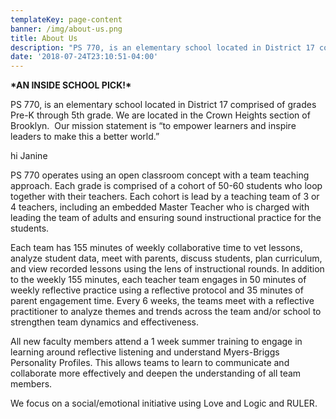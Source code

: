 ```yaml
---
templateKey: page-content
banner: /img/about-us.png
title: About Us
description: "PS 770, is an elementary school located in District 17 comprised of grades Pre-K through 5th grade.  We are located in the Crown Heights section of Brooklyn. \uFEFF Our mission statement is “to empower learners and inspire leaders to make this a better world.” \uFEFF "
date: '2018-07-24T23:10:51-04:00'
---
```

**\*AN INSIDE SCHOOL PICK!\***

PS 770, is an elementary school located in District 17 comprised of grades Pre-K through 5th grade.  We are located in the Crown Heights section of Brooklyn. ﻿ Our mission statement is “to empower learners and inspire leaders to make this a better world.” ﻿ 

hi Janine

PS 770 operates using an open classroom concept with a team teaching approach.  Each grade is comprised of a cohort of 50-60 students who loop together with their teachers.  Each cohort is lead by a teaching team of 3 or 4 teachers, including an embedded Master Teacher who is charged with leading the team of adults and ensuring sound instructional practice for the students.  

Each team has 155 minutes of weekly collaborative time to vet lessons, analyze student data, meet with parents, discuss students, plan curriculum, and view recorded lessons using the lens of instructional rounds.  In addition to the weekly 155 minutes, each teacher team engages in 50 minutes of weekly reflective practice using a reflective protocol and 35 minutes of parent engagement time.  Every 6 weeks, the teams meet with a reflective practitioner to analyze themes and trends across the team and/or school to strengthen team dynamics and effectiveness.  

All new faculty members attend a 1 week summer training  to engage in learning around reflective listening and understand Myers-Briggs Personality Profiles. This allows teams to learn to communicate and collaborate more effectively and deepen the understanding of all team members.   

 We focus on a social/emotional initiative using Love and Logic and  RULER.
